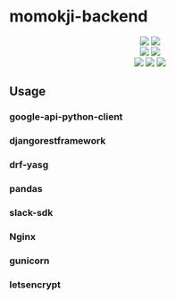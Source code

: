 # momokji-backend

<div align=center>
  <img src="https://img.shields.io/badge/python-3776AB?style=for-the-badge&logo=python&logoColor=white"> 
  <img src="https://img.shields.io/badge/django-092E20?style=for-the-badge&logo=django&logoColor=white"> <br/>
  <img src="https://img.shields.io/badge/amazonec2-FF9900?style=for-the-badge&logo=amazonec2&logoColor=white"> 
  <img src="https://img.shields.io/badge/amazonrds-527FFF?style=for-the-badge&logo=amazonrds&logoColor=white"> <br/>
  <img src="https://img.shields.io/badge/letsencrypt-003A70?style=for-the-badge&logo=letsencrypt&logoColor=white"> 
  <img src="https://img.shields.io/badge/nginx-009639?style=for-the-badge&logo=nginx&logoColor=white"> 
  <img src="https://img.shields.io/badge/gunicorn-499848?style=for-the-badge&logo=gunicorn&logoColor=white"> 
</div> 

## Usage

### google-api-python-client

### djangorestframework

### drf-yasg

### pandas

### slack-sdk

### Nginx

### gunicorn

### letsencrypt
